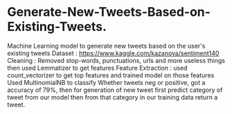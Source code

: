 # Generate-New-Tweets-Based-on-Existing-Tweets.
Machine Learning model to generate new tweets based on the user's existing tweets
Dataset : https://www.kaggle.com/kazanova/sentiment140
Cleaning : Removed stop-words, punctuations, urls and more useless things then used Lemmatizer to get features
Feature Extraction : used count_vectorizer to get top features and trained model on those features
Used MultinomialNB to classify Whether tweets neg or positive, got a accuracy of 79%, then for generation of new tweet first predict category of tweet from our model then from that category in our training data return a tweet.
